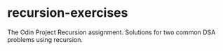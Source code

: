 # recursion-exercises
The Odin Project Recursion assignment. Solutions for two common DSA problems using recursion.
